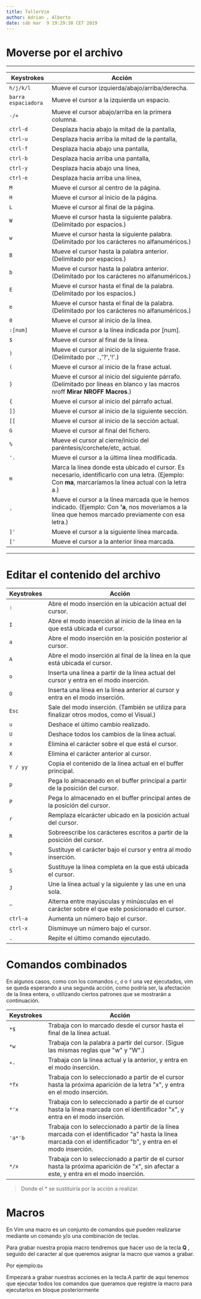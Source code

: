 ```yaml
---
title: TallerVim
author: Adrian , Alberto
date: sáb mar  9 19:29:38 CET 2019 
---
```


# Moverse por el archivo

---
| Keystrokes | Acción |
| ---------- | -------| 
|``` h/j/k/l ```| Mueve el cursor izquierda/abajo/arriba/derecha. |  
|``` barra espaciadora ```| Mueve el cursor a la izquierda un espacio. |  
|``` -/+ ```| Mueve el cursor abajo/arriba en la primera columna. |  
|``` ctrl-d ```| Desplaza hacia abajo la mitad de la pantalla, |  
|``` ctrl-u ```| Desplaza hacia arriba la mitad de la pantalla, |  
|``` ctrl-f ```| Desplaza hacia abajo una pantalla, |  
|``` ctrl-b ```| Desplaza hacia arriba una pantalla, |  
|``` ctrl-y ```| Desplaza hacia abajo una línea, |  
|``` ctrl-e ```| Desplaza hacia arriba una línea, |  
|```M``` | Mueve el cursor al centro de la página. |
|```H``` | Mueve el cursor al inicio de la página. |
|```L``` | Mueve el cursor al final de la página. |
|``` W ```| Mueve el cursor hasta la siguiente palabra. (Delimitado por espacios.) |
|``` w ```| Mueve el cursor hasta la siguiente palabra. (Delimitado por los carácteres no alfanuméricos.) |
|``` B ```| Mueve el cursor hasta la palabra anterior. (Delimitado por espacios.) |
|``` b ```| Mueve el cursor hasta la palabra anterior. (Delimitado por los carácteres no alfanuméricos.) |
|``` E ```| Mueve el cursor hasta el final de la palabra. (Delimitado por los espacios.) |
|``` e ```| Mueve el cursor hasta el final de la palabra. (Delimitado por los carácteres no alfanuméricos.) |
|``` 0 ```| Mueve el cursor al inicio de la línea. |
|``` :[num] ```| Mueve el cursor a la línea indicada por [num]. |
|``` $ ```| Mueve el cursor al final de la línea. |
|``` ) ```| Mueve el cursor al inicio de la siguiente frase. (Delimitado por ```.```,'?','!'.) |
|``` ( ```| Mueve el cursor al inicio de la frase actual. |
|``` } ```| Mueve el cursor al inicio del siguiente párrafo. (Delimitado por líneas en blanco y las macros nroff **Mirar NROFF Macros**.) |
|``` { ```| Mueve el cursor al inicio del párrafo actual. |
|``` ]] ```| Mueve el cursor al inicio de la siguiente sección. |
|``` [[ ```| Mueve el cursor al inicio de la sección actual. |
|``` G ```| Mueve el cursor al final del fichero. |
|``` % ```| Mueve el cursor al cierre/inicio del paréntesis/corchete/etc, actual. |
|``` '. ```| Mueve el cursor a la última línea modificada. |
|``` m ```| Marca la línea donde esta ubicado el cursor. Es necesario, identificarlo con una letra. (Ejemplo: Con **ma**, marcaríamos la línea actual con la letra a.) |
|``` ' ```| Mueve el cursor a la línea marcada que le hemos indicado. (Ejemplo: Con **'a**, nos moveríamos a la línea que hemos marcado previamente con esa letra.) |
|``` ]' ```| Mueve el cursor a la siguiente línea marcada. |
|``` [' ```| Mueve el cursor a la anterior línea marcada. |
---

# Editar el contenido del archivo 

| Keystrokes | Acción |
| ---------- | -------| 
|``` : ```| Abre el modo inserción en la ubicación actual del cursor. |
|``` I ```| Abre el modo inserción al inicio de la línea en la que está ubicada el cursor. |
|``` a ```| Abre el modo inserción en la posición posterior al cursor. |
|``` A ```| Abre el modo inserción al final de la línea en la que está ubicada el cursor. |
|``` o ```| Inserta una línea a partir de la línea actual del cursor y entra en el modo inserción. |
|``` O ```| Inserta una línea en la línea anterior al cursor y entra en el modo inserción. |
|``` Esc ```| Sale del modo inserción. (También se utiliza para finalizar otros modos, como el Visual.) |
|``` u ```| Deshace el último cambio realizado. |
|``` U ```| Deshace todos los cambios de la línea actual. |
|``` x ```| Elimina el carácter sobre el que está el cursor. |
|``` X ```| Elimina el carácter anterior al cursor. |
|``` Y / yy ```| Copia el contenido de la línea actual en el buffer principal. |
|``` p ```| Pega lo almacenado en el buffer principal a partir de la posición del cursor. |
|``` P ```| Pega lo almacenado en el buffer principal antes de la posición del cursor. |
|``` r ```| Remplaza elcarácter ubicado en la posición actual del cursor. |
|``` R ```| Sobreescribe los carácteres escritos a partir de la posición del cursor. |
|``` s ```| Sustituye el carácter bajo el cursor y entra al modo inserción. |
|``` S ```| Sustituye la línea completa en la que está ubicada el cursor. |
|``` J ```| Une la línea actual y la siguiente y las une en una sola. | 
|``` ~ ```| Alterna entre mayúsculas y minúsculas en el carácter sobre el que este posicionado el cursor. |
|``` ctrl-a ```| Aumenta un número bajo el cursor. |
|``` ctrl-x ```| Disminuye un número bajo el cursor. |
|``` . ```| Repite el último comando ejecutado. |

# Comandos combinados

En algunos casos, como con los comandos ```c```, ```d``` o ```f``` una vez ejecutados, vim se queda esperando a una segunda acción, como podría ser, la afectación de la línea entera, o utilizando ciertos patrones que se mostrarán a continuación.

| Keystrokes | Acción |
| ---------- | -------| 
|``` *$  ```| Trabaja con lo marcado desde el cursor hasta el final de la línea actual. |
|``` *w ```| Trabaja con la palabra a partir del cursor. (Sigue las mismas reglas que "w" y "W".) |
|``` *- ```| Trabaja con la línea actual y la anterior, y entra en el modo inserción. |
|``` *fx ```| Trabaja  con lo seleccionado a partir de el cursor hasta la próxima aparición de la letra "x", y entra en el modo inserción. |
|``` *'x ```| Trabaja  con lo seleccionado a partir de el cursor hasta la línea marcada con el identificador "x", y entra en el modo inserción. |
|``` 'a*'b ```| Trabaja  con lo seleccionado a partir de la línea marcada con el identificador "a" hasta la línea marcada con el identificador "b", y entra en el modo inserción. |
|``` */x ```| Trabaja  con lo seleccionado a partir de el cursor hasta la próxima aparición de "x", sin afectar a este, y entra en el modo inserción. |

> Donde el  * se sustituiría por la acción a realizar.

# Macros 

En Vim una macro es un conjunto de comandos que pueden realizarse mediante un comando y/o una combinación de teclas.

Para grabar nuestra propia macro tendremos que hacer uso de la tecla **Q** , seguido del caracter al que queremos asignar la macro que vamos a grabar.

Por ejemplo:```Qa``` 

Empezará a grabar nuestras acciones en la tecla.A partir de aqui tenemos que ejecutar todos los comandos que queramos que registre la macro 
para ejecutarlos en bloque posteriormente
